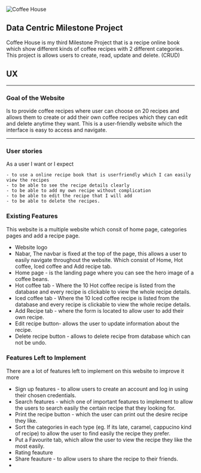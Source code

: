 ![Coffee House](static/css/img/coffee-house-logo.png)

## Data Centric Milestone Project


Coffee House is my third Milestone Project that is a recipe online book which show different kinds of coffee recipes with 2 different categories. This project is allows users to create, read, update and delete. (CRUD)


## UX

__________________________________________________________________________________________________________________________________________________________________________________________________

### Goal of the Website

Is to provide coffee recipes where user can choose on 20 recipes and allows them to create or add their own coffee recipes which they can edit and delete anytime they want. This is a user-friendly website which the interface is easy to access and navigate.

__________________________________________________________________________________________________________________________________________________________________________________________________

### User stories

 As a user I want or I expect

    - to use a online recipe book that is userfriendly which I can easily view the recipes
    - to be able to see the recipe details clearly
    - to be able to add my own recipe without complication
    - to be able to edit the recipe that I will add
    - to be able to delete the recipes.

### Existing Features 

This website is a multiple website which consit of home page, categories pages and add a recipe page.

- Website logo
- Nabar, The navbar is fixed at the top of the page, this allows a user to easily navigate throughout the website. Which consist of Home, Hot coffee, Iced coffee and Add recipe tab.
- Home page - is the landing page where you can see the hero image of a coffee beans.
- Hot coffee tab - Where the 10 Hot coffee recipe is listed from the database and every recipe is clickable to view the whole recipe details.
- Iced coffee tab - Where the 10 Iced coffee recipe is listed from the database and every recipe is clickable to view the whole recipe details.
- Add Recipe tab - where the form is located to allow user to add their own recipe.
- Edit recipe button- allows the user to update information about the recipe. 
- Delete recipe button - allows to delete recipe from database which can not be undo.

### Features Left to Implement

There are a lot of features left to implement on this website to improve it more

- Sign up features - to allow users to create an account and log in using their chosen credentials.
- Search features - which one of important features to implement to allow the users to search easily the certain recipe that they looking for.
- Print the recipe button - which the user can print out the desire recipe they like.
- Sort the categories in each type (eg. If its late, caramel, cappucino kind of recipe) to allow the user to find easily the recipe they prefer.
- Put a Favourite tab, which allow the user to view the recipe they like the most easily.
- Rating feauture
- Share feauture - to allow users to share the recipe to their friends.
-
